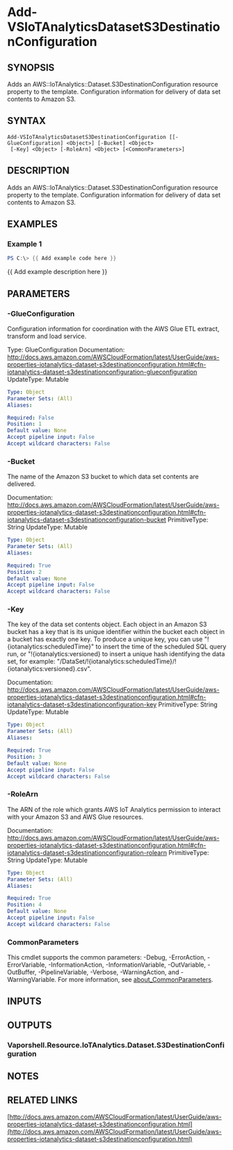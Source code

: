 # Add-VSIoTAnalyticsDatasetS3DestinationConfiguration

## SYNOPSIS
Adds an AWS::IoTAnalytics::Dataset.S3DestinationConfiguration resource property to the template.
Configuration information for delivery of data set contents to Amazon S3.

## SYNTAX

```
Add-VSIoTAnalyticsDatasetS3DestinationConfiguration [[-GlueConfiguration] <Object>] [-Bucket] <Object>
 [-Key] <Object> [-RoleArn] <Object> [<CommonParameters>]
```

## DESCRIPTION
Adds an AWS::IoTAnalytics::Dataset.S3DestinationConfiguration resource property to the template.
Configuration information for delivery of data set contents to Amazon S3.

## EXAMPLES

### Example 1
```powershell
PS C:\> {{ Add example code here }}
```

{{ Add example description here }}

## PARAMETERS

### -GlueConfiguration
Configuration information for coordination with the AWS Glue ETL extract, transform and load service.

Type: GlueConfiguration
Documentation: http://docs.aws.amazon.com/AWSCloudFormation/latest/UserGuide/aws-properties-iotanalytics-dataset-s3destinationconfiguration.html#cfn-iotanalytics-dataset-s3destinationconfiguration-glueconfiguration
UpdateType: Mutable

```yaml
Type: Object
Parameter Sets: (All)
Aliases:

Required: False
Position: 1
Default value: None
Accept pipeline input: False
Accept wildcard characters: False
```

### -Bucket
The name of the Amazon S3 bucket to which data set contents are delivered.

Documentation: http://docs.aws.amazon.com/AWSCloudFormation/latest/UserGuide/aws-properties-iotanalytics-dataset-s3destinationconfiguration.html#cfn-iotanalytics-dataset-s3destinationconfiguration-bucket
PrimitiveType: String
UpdateType: Mutable

```yaml
Type: Object
Parameter Sets: (All)
Aliases:

Required: True
Position: 2
Default value: None
Accept pipeline input: False
Accept wildcard characters: False
```

### -Key
The key of the data set contents object.
Each object in an Amazon S3 bucket has a key that is its unique identifier within the bucket each object in a bucket has exactly one key.
To produce a unique key, you can use "!{iotanalytics:scheduledTime}" to insert the time of the scheduled SQL query run, or "!{iotanalytics:versioned} to insert a unique hash identifying the data set, for example: "/DataSet/!{iotanalytics:scheduledTime}/!{iotanalytics:versioned}.csv".

Documentation: http://docs.aws.amazon.com/AWSCloudFormation/latest/UserGuide/aws-properties-iotanalytics-dataset-s3destinationconfiguration.html#cfn-iotanalytics-dataset-s3destinationconfiguration-key
PrimitiveType: String
UpdateType: Mutable

```yaml
Type: Object
Parameter Sets: (All)
Aliases:

Required: True
Position: 3
Default value: None
Accept pipeline input: False
Accept wildcard characters: False
```

### -RoleArn
The ARN of the role which grants AWS IoT Analytics permission to interact with your Amazon S3 and AWS Glue resources.

Documentation: http://docs.aws.amazon.com/AWSCloudFormation/latest/UserGuide/aws-properties-iotanalytics-dataset-s3destinationconfiguration.html#cfn-iotanalytics-dataset-s3destinationconfiguration-rolearn
PrimitiveType: String
UpdateType: Mutable

```yaml
Type: Object
Parameter Sets: (All)
Aliases:

Required: True
Position: 4
Default value: None
Accept pipeline input: False
Accept wildcard characters: False
```

### CommonParameters
This cmdlet supports the common parameters: -Debug, -ErrorAction, -ErrorVariable, -InformationAction, -InformationVariable, -OutVariable, -OutBuffer, -PipelineVariable, -Verbose, -WarningAction, and -WarningVariable. For more information, see [about_CommonParameters](http://go.microsoft.com/fwlink/?LinkID=113216).

## INPUTS

## OUTPUTS

### Vaporshell.Resource.IoTAnalytics.Dataset.S3DestinationConfiguration
## NOTES

## RELATED LINKS

[http://docs.aws.amazon.com/AWSCloudFormation/latest/UserGuide/aws-properties-iotanalytics-dataset-s3destinationconfiguration.html](http://docs.aws.amazon.com/AWSCloudFormation/latest/UserGuide/aws-properties-iotanalytics-dataset-s3destinationconfiguration.html)

